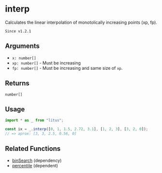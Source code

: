 # interp

Calculates the linear interpolation of monotolically increasing points (xp, fp).

`Since v1.2.1`

## Arguments

- `x: number[]`
- `xp: number[]` - Must be increasing
- `fp: number[]` - Must be increasing and same size of `xp`.

## Returns

`number[]`

## Usage

```ts
import * as _ from "litus";

const ix = _.interp([0, 1, 1.5, 2.72, 3.1], [1, 2, 3], [3, 2, 0]);
// => aprox: [3, 3, 2.5, 0.56, 0]
```

## Related Functions

- [binSearch](../array/binSearch.md) (dependency)
- [percentile](percentile.md) (dependent)
